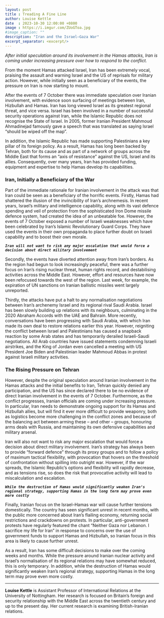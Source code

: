 ```yaml
---
layout: post
title : Treading A Fine Line
author: Louise Kettle
date  : 2023-10-30 12:00:00 +0800
image : https://i.imgur.com/ZUoGToa.jpg
#image_caption: ""
description: "Iran and the Israel–Gaza War"
excerpt_separator: <excerpt/>
---
```


_After initial speculation around its involvement in the Hamas attacks, Iran is coming under increasing pressure over how to respond to the conflict._

<excerpt/>

From the moment Hamas attacked Israel, Iran has been extremely vocal, praising the assault and warning Israel and the US of reprisals for military action. However, while initially seen as a beneficiary of the events, the pressure on Iran is now starting to mount.

After the events of 7 October there was immediate speculation over Iranian involvement, with evidence soon surfacing of meetings between Iran, Hizbullah and Hamas. Iran has long viewed Israel as its greatest regional threat, and vice versa. Israel has been involved in a number of successful security operations against Iran, while the Islamic Republic does not recognise the State of Israel. In 2005, former Iranian President Mahmoud Ahmadinejad famously gave a speech that was translated as saying Israel “should be wiped off the map”.

In addition, the Islamic Republic has made supporting Palestinians a key pillar of its foreign policy. As a result, Hamas has long been backed by Tehran, both for its cause and as part of a network of groups across the Middle East that forms an “axis of resistance” against the US, Israel and its allies. Consequently, over many years, Iran has provided funding, equipment and expertise to help Hamas develop its capabilities.


### Iran, Initially a Beneficiary of the War

Part of the immediate rationale for Iranian involvement in the attack was that Iran could be seen as a beneficiary of the horrific events. Firstly, Hamas had shattered the illusion of the invincibility of Iran’s archnemesis. In recent years, Israel’s military and intelligence capability, along with its vast defence spending and veil of protection from the sophisticated Iron Dome missile defence system, had created the idea of an unbeatable foe. However, the events of 7 October exposed a number of Israeli weaknesses which have been celebrated by Iran’s Islamic Revolutionary Guard Corps. They have used the events in their own propaganda to place further doubt on Israeli capability and to boost their own morale.

___`Iran will not want to risk any major escalation that would force a decision about direct military involvement`___

Secondly, the events have diverted attention away from Iran’s borders. As the region had begun to look increasingly peaceful, there was a further focus on Iran’s rising nuclear threat, human rights record, and destabilising activities across the Middle East. However, effort and resources have now been refocused towards the west of the region. Last week, for example, the expiration of UN sanctions on Iranian ballistic missiles went largely unreported.

Thirdly, the attacks have put a halt to any normalisation negotiations between Iran’s archenemy Israel and its regional rival Saudi Arabia. Israel has been slowly building up relations with its neighbours, culminating in the 2020 Abraham Accords with the UAE and Bahrain. More recently, conversations have been progressing with Saudi Arabia, with which Iran made its own deal to restore relations earlier this year. However, reigniting the conflict between Israel and Palestinians has caused a snapback reaction by some Arab states and has temporarily derailed Israeli-Saudi negotiations. All Arab countries have issued statements condemning Israeli airstrikes, and the King of Jordan even cancelled a meeting with US President Joe Biden and Palestinian leader Mahmoud Abbas in protest against Israeli military activities.


### The Rising Pressure on Tehran

However, despite the original speculation around Iranian involvement in the Hamas attacks and the initial benefits to Iran, Tehran quickly denied any participation, and the US has since declared there to be no evidence of direct Iranian involvement in the events of 7 October. Furthermore, as the conflict progresses, Iranian officials are coming under increasing pressure. In particular, Iran needs to demonstrate ongoing support for its Hamas and Hizbullah allies, but will find it ever more difficult to provide weaponry, both as logistics become more challenging in the conflict zones and because of the balancing act between arming these – and other – groups, honouring arms deals with Russia, and maintaining its own defensive capabilities and military arsenal.

Iran will also not want to risk any major escalation that would force a decision about direct military involvement. Iran’s strategy has always been to provide “forward defence” through its proxy groups and to follow a policy of maximum tactical flexibility, with provocation that hovers on the threshold of confrontation without spilling into outright war. However, if the war spreads, the Islamic Republic’s options and flexibility will rapidly decrease, and as tensions rise, so does the risk that provocative activity will lead to miscalculation and escalation.

___`While the destruction of Hamas would significantly weaken Iran’s regional strategy, supporting Hamas in the long term may prove even more costly`___

Finally, Iranian focus on the Israel–Hamas war will cause further tensions domestically. The country has seen significant unrest in recent months, with the public more concerned about Iran’s flailing economy, returning social restrictions and crackdowns on protests. In particular, anti-government protests have regularly featured the chant “Neither Gaza nor Lebanon. I sacrifice my life for Iran” in response to concerns over the use of government funds to support Hamas and Hizbullah, so Iranian focus in this area is likely to cause further unrest.

As a result, Iran has some difficult decisions to make over the coming weeks and months. While the pressure around Iranian nuclear activity and Israel’s normalisation of its regional relations may have somewhat reduced, this is only temporary. In addition, while the destruction of Hamas would significantly weaken Iran’s regional strategy, supporting Hamas in the long term may prove even more costly.

---

__Louise Kettle__ is Assistant Professor of International Relations at the University of Nottingham. Her research is focused on Britain’s foreign and security relationship with the Middle East across the twentieth century and up to the present day. Her current research is examining British-Iranian relations.
